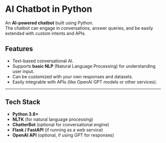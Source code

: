 # AI Chatbot in Python

An **AI-powered chatbot** built using Python.  
The chatbot can engage in conversations, answer queries, and be easily extended with custom intents and APIs.  

## Features
- Text-based conversational AI.
- Supports **basic NLP** (Natural Language Processing) for understanding user input.
- Can be customized with your own responses and datasets.
- Easily integrable with APIs (like OpenAI GPT models or other services).

---

## Tech Stack
- **Python 3.8+**
- **NLTK** (for natural language processing)  
- **ChatterBot** (optional for conversational engine)  
- **Flask / FastAPI** (if running as a web service)  
- **OpenAI API** (optional, if using GPT for responses)
